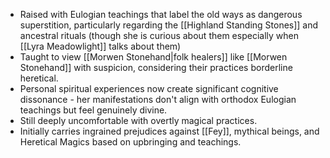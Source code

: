 - Raised with Eulogian teachings that label the old ways as dangerous superstition, particularly regarding the [[Highland Standing Stones]] and ancestral rituals (though she is curious about them especially when [[Lyra Meadowlight]] talks about them)
- Taught to view [[Morwen Stonehand|folk healers]] like [[Morwen Stonehand]] with suspicion, considering their practices borderline heretical.
- Personal spiritual experiences now create significant cognitive dissonance - her manifestations don't align with orthodox Eulogian teachings but feel genuinely divine.
- Still deeply uncomfortable with overtly magical practices.
- Initially carries ingrained prejudices against [[Fey]], mythical beings, and Heretical Magics based on upbringing and teachings.